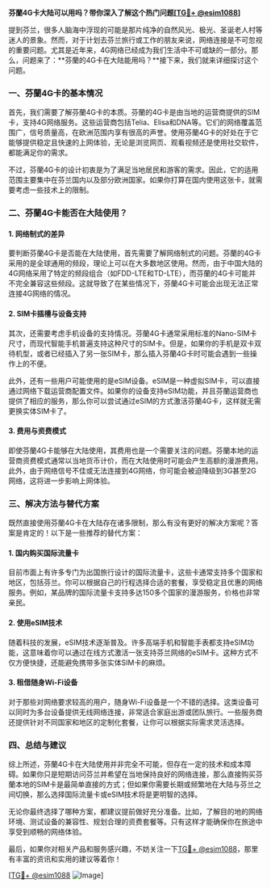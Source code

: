 **芬蘭4G卡大陆可以用吗？带你深入了解这个热门问题[[TG💪+ @esim1088](https://t.me/s/esim1088)]**

提到芬兰，很多人脑海中浮现的可能是那片纯净的自然风光、极光、圣诞老人村等迷人的景象。然而，对于计划去芬兰旅行或工作的朋友来说，网络连接是不可忽视的重要问题。尤其是近年来，4G网络已经成为我们生活中不可或缺的一部分。那么，问题来了：**芬蘭的4G卡在大陆能用吗？**接下来，我们就来详细探讨这个问题。

### 一、芬蘭4G卡的基本情况

首先，我们需要了解芬蘭4G卡的本质。芬蘭的4G卡是由当地的运营商提供的SIM卡，支持4G网络服务。这些运营商包括Telia、Elisa和DNA等。它们的网络覆盖范围广，信号质量高，在欧洲范围内享有很高的声誉。使用芬蘭4G卡的好处在于它能够提供稳定且快速的上网体验，无论是浏览网页、观看视频还是使用社交软件，都能满足你的需求。

不过，芬蘭4G卡的设计初衷是为了满足当地居民和游客的需求。因此，它的适用范围主要集中在芬兰国内以及部分欧洲国家。如果你打算在国内使用这张卡，就需要考虑一些技术上的限制。

### 二、芬蘭4G卡能否在大陆使用？

#### 1. 网络制式的差异

要判断芬蘭4G卡是否能在大陆使用，首先需要了解网络制式的问题。芬蘭的4G卡采用的是全球通用的频段，理论上可以在大多数地区使用。然而，由于中国大陆的4G网络采用了特定的频段组合（如FDD-LTE和TD-LTE），而芬蘭的4G卡可能并不完全兼容这些频段。这就导致了在某些情况下，芬蘭4G卡可能会出现无法正常连接4G网络的情况。

#### 2. SIM卡插槽与设备支持

其次，还需要考虑手机设备的支持情况。芬蘭4G卡通常采用标准的Nano-SIM卡尺寸，而现代智能手机普遍支持这种尺寸的SIM卡。但是，如果你的手机是双卡双待机型，或者已经插入了另一张SIM卡，那么插入芬蘭4G卡时可能会遇到一些操作上的不便。

此外，还有一些用户可能使用的是eSIM设备。eSIM是一种虚拟SIM卡，可以直接通过网络下载运营商配置文件。如果你的设备支持eSIM功能，并且芬蘭运营商也提供了相应的服务，那么你可以尝试通过eSIM的方式激活芬蘭4G卡，这样就无需更换实体SIM卡了。

#### 3. 费用与资费模式

即使芬蘭4G卡能够在大陆使用，其费用也是一个需要关注的问题。芬蘭本地的运营商资费模式通常以当地货币计价，而在大陆使用时可能会产生高额的漫游费用。此外，由于网络信号不佳或无法连接到4G网络，你可能会被迫降级到3G甚至2G网络，这将进一步影响上网体验。

### 三、解决方法与替代方案

既然直接使用芬蘭4G卡在大陆存在诸多限制，那么有没有更好的解决方案呢？答案是肯定的！以下是一些推荐的替代方案：

#### 1. 国内购买国际流量卡

目前市面上有许多专门为出国旅行设计的国际流量卡，这些卡通常支持多个国家和地区，包括芬兰。你可以根据自己的行程选择合适的套餐，享受稳定且优惠的网络服务。例如，某品牌的国际流量卡支持多达150多个国家的漫游服务，价格也非常亲民。

#### 2. 使用eSIM技术

随着科技的发展，eSIM技术逐渐普及。许多高端手机和智能手表都支持eSIM功能，这意味着你可以通过在线方式激活一张支持芬兰网络的eSIM卡。这种方式不仅方便快捷，还能避免携带多张实体SIM卡的麻烦。

#### 3. 租借随身Wi-Fi设备

对于那些对网络要求较高的用户，随身Wi-Fi设备是一个不错的选择。这类设备可以同时为多台设备提供无线网络连接，非常适合家庭出游或团队旅行。一些服务商还提供针对不同国家和地区的定制化套餐，让你可以根据实际需求灵活选择。

### 四、总结与建议

综上所述，芬蘭4G卡在大陆使用并非完全不可能，但存在一定的技术和成本障碍。如果你只是短期访问芬兰并希望在当地保持良好的网络连接，那么直接购买芬蘭本地的SIM卡是最简单直接的方式；但如果你需要长期或频繁地在大陆与芬兰之间切换，那么选择国际流量卡或eSIM技术将是更明智的选择。

无论你最终选择了哪种方案，都建议提前做好充分准备。比如，了解目的地的网络环境、测试设备的兼容性、规划合理的资费套餐等。只有这样才能确保你在旅途中享受到顺畅的网络体验。

最后，如果你对相关产品和服务感兴趣，不妨关注一下[TG💪+ @esim1088](https://t.me/s/esim1088)，那里有丰富的资讯和实用的建议等着你！

[[TG💪+ @esim1088](https://t.me/s/esim1088) ![Image](https://i.postimg.cc/4NQfJmqS/Snipaste-2025-05-13-00-14-12.png)]
